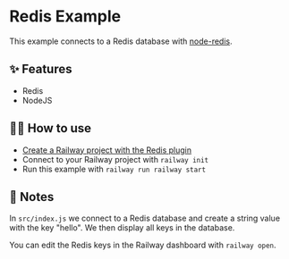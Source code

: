# Redis Example

This example connects to a Redis database with
[node-redis](https://github.com/NodeRedis/node-redis).

## ✨ Features

- Redis
- NodeJS

## 💁‍♀️ How to use

- [Create a Railway project with the Redis plugin](https://railway.app/project?plugins=redis)
- Connect to your Railway project with `railway init`
- Run this example with `railway run railway start`

## 📝 Notes

In `src/index.js` we connect to a Redis database and create a string value with
the key "hello". We then display all keys in the database.

You can edit the Redis keys in the Railway dashboard with `railway open`.
